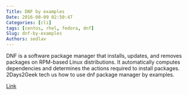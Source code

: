 ```yaml
---
Title: DNF by examples
Date: 2016-08-09 02:50:47
Categories: [cli]
tags: [centos, rhel, fedora, dnf]
Slug: dnf-by-examples
Authors: sedlav
---
```


DNF is a software package manager that installs, updates, and removes packages on RPM-based Linux distributions. It automatically computes dependencies and determines the actions required to install packages. 2Days2Geek tech us how to use dnf package manager by examples.

[Link](http://www.2daygeek.com/dnf-command-examples/)
